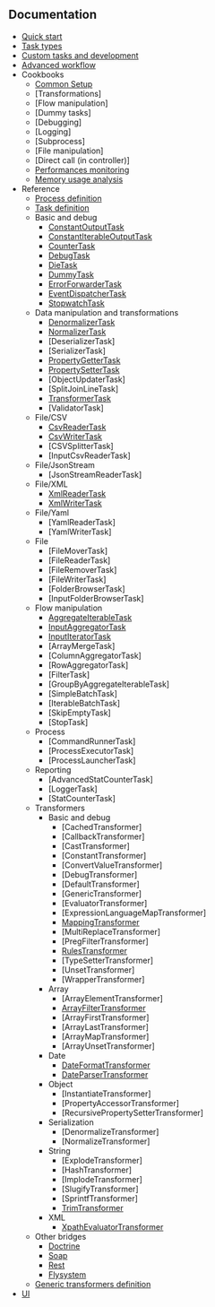 ## Documentation

- [Quick start](01-quick_start.md)
- [Task types](02-task_types.md)
- [Custom tasks and development](03-custom_tasks.md)
- [Advanced workflow](04-advanced_workflow.md)
- Cookbooks
    - [Common Setup](cookbooks/01-common_setup.md)
    - [Transformations]
    - [Flow manipulation]
    - [Dummy tasks]
    - [Debugging]
    - [Logging]
    - [Subprocess]
    - [File manipulation]
    - [Direct call (in controller)]
    - [Performances monitoring](cookbooks/performances_monitoring.md)
    - [Memory usage analysis](cookbooks/memory_usage_graph.md)
- Reference
    - [Process definition](reference/01-process_definition.md)
    - [Task definition](reference/02-task_definition.md)
    - Basic and debug
        - [ConstantOutputTask](reference/tasks/constant_output_task.md)
        - [ConstantIterableOutputTask](reference/tasks/constant_iterable_output_task.md)
        - [CounterTask](reference/tasks/counter_task.md)
        - [DebugTask](reference/tasks/debug_task.md)
        - [DieTask](reference/tasks/die_task.md)
        - [DummyTask](reference/tasks/dummy_task.md)
        - [ErrorForwarderTask](reference/tasks/error_forwarder_task.md)
        - [EventDispatcherTask](reference/tasks/event_dispatcher_task.md)
        - [StopwatchTask](reference/tasks/stopwatch_task.md)
    - Data manipulation and transformations
        - [DenormalizerTask](reference/tasks/denormalizer_task.md)
        - [NormalizerTask](reference/tasks/normalizer_task.md)
        - [DeserializerTask]
        - [SerializerTask]
        - [PropertyGetterTask](reference/tasks/property_getter_task.md)
        - [PropertySetterTask](reference/tasks/property_setter_task.md)
        - [ObjectUpdaterTask]
        - [SplitJoinLineTask]
        - [TransformerTask](reference/tasks/transformer_task.md)
        - [ValidatorTask]
    - File/CSV
        - [CsvReaderTask](reference/tasks/csv_reader_task.md)
        - [CsvWriterTask](reference/tasks/csv_writer_task.md)
        - [CSVSplitterTask]
        - [InputCsvReaderTask]
    - File/JsonStream
        - [JsonStreamReaderTask]
    - File/XML
        - [XmlReaderTask](reference/tasks/xml_reader_task.md)
        - [XmlWriterTask](reference/tasks/xml_writer_task.md)
    - File/Yaml
        - [YamlReaderTask]
        - [YamlWriterTask]
    - File
        - [FileMoverTask]
        - [FileReaderTask]
        - [FileRemoverTask]
        - [FileWriterTask]
        - [FolderBrowserTask]
        - [InputFolderBrowserTask]
    - Flow manipulation
        - [AggregateIterableTask](reference/tasks/aggregate_iterable_task.md)
        - [InputAggregatorTask](reference/tasks/input_aggregator_task.md)
        - [InputIteratorTask](reference/tasks/input_iterator_task.md)
        - [ArrayMergeTask]
        - [ColumnAggregatorTask]
        - [RowAggregatorTask]
        - [FilterTask]
        - [GroupByAggregateIterableTask]
        - [SimpleBatchTask]
        - [IterableBatchTask]
        - [SkipEmptyTask]
        - [StopTask]
    - Process
        - [CommandRunnerTask]
        - [ProcessExecutorTask]
        - [ProcessLauncherTask]
    - Reporting
        - [AdvancedStatCounterTask]
        - [LoggerTask]
        - [StatCounterTask]
    - Transformers
        - Basic and debug
            - [CachedTransformer]
            - [CallbackTransformer]
            - [CastTransformer]
            - [ConstantTransformer]
            - [ConvertValueTransformer]
            - [DebugTransformer]
            - [DefaultTransformer]
            - [GenericTransformer]
            - [EvaluatorTransformer]
            - [ExpressionLanguageMapTransformer]
            - [MappingTransformer](reference/transformers/mapping_transformer.md)
            - [MultiReplaceTransformer]
            - [PregFilterTransformer]
            - [RulesTransformer](reference/transformers/rules_transformer.md)
            - [TypeSetterTransformer]
            - [UnsetTransformer]
            - [WrapperTransformer]
        - Array
            - [ArrayElementTransformer]
            - [ArrayFilterTransformer](reference/transformers/array_filter_transformer.md)
            - [ArrayFirstTransformer]
            - [ArrayLastTransformer]
            - [ArrayMapTransformer]
            - [ArrayUnsetTransformer]
        - Date
            - [DateFormatTransformer](reference/transformers/date_format.md)
            - [DateParserTransformer](reference/transformers/date_parser.md)
        - Object
            - [InstantiateTransformer]
            - [PropertyAccessorTransformer]
            - [RecursivePropertySetterTransformer]
        - Serialization
            - [DenormalizeTransformer]
            - [NormalizeTransformer]
        - String
            - [ExplodeTransformer]
            - [HashTransformer]
            - [ImplodeTransformer]
            - [SlugifyTransformer]
            - [SprintfTransformer]
            - [TrimTransformer](reference/transformers/trim_transformer.md)
        - XML
            - [XpathEvaluatorTransformer](reference/transformers/xpath_evaluator.md)
    - Other bridges
        - [Doctrine](https://github.com/cleverage/doctrine-process-bundle)
        - [Soap](https://github.com/cleverage/soap-process-bundle)
        - [Rest](https://github.com/cleverage/rest-process-bundle)
        - [Flysystem](https://github.com/cleverage/flysystem-process-bundle)
    - [Generic transformers definition](reference/03-generic_transformers_definition.md)
- [UI](https://github.com/cleverage/ui-process-bundle)
